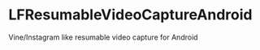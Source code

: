 LFResumableVideoCaptureAndroid
==============================

Vine/Instagram like resumable video capture for Android
